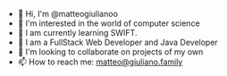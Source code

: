 - 👋 Hi, I'm @matteogiulianoo
- 👀 I'm interested in the world of computer science
- 🌱 I am currently learning SWIFT.
- 📘 I am a FullStack Web Developer and Java Developer
- 💞️ I'm looking to collaborate on projects of my own
- 📫 How to reach me: matteo@giuliano.family

<!---
matteogiulianoo/matteogiulianoo is a ✨ special ✨ repository because its `README.md` (this file) appears on your GitHub profile.
You can click the Preview link to take a look at your changes.
--->
